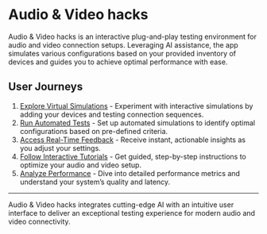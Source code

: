 # Audio & Video hacks

Audio & Video hacks is an interactive plug-and-play testing environment for audio and video connection setups. Leveraging AI assistance, the app simulates various configurations based on your provided inventory of devices and guides you to achieve optimal performance with ease.

## User Journeys

1. [Explore Virtual Simulations](docs/journeys/explore-virtual-simulations.md) - Experiment with interactive simulations by adding your devices and testing connection sequences.
2. [Run Automated Tests](docs/journeys/run-automated-tests.md) - Set up automated simulations to identify optimal configurations based on pre-defined criteria.
3. [Access Real-Time Feedback](docs/journeys/access-real-time-feedback.md) - Receive instant, actionable insights as you adjust your settings.
4. [Follow Interactive Tutorials](docs/journeys/follow-interactive-tutorials.md) - Get guided, step-by-step instructions to optimize your audio and video setup.
5. [Analyze Performance](docs/journeys/analyze-performance.md) - Dive into detailed performance metrics and understand your system’s quality and latency.

---
Audio & Video hacks integrates cutting-edge AI with an intuitive user interface to deliver an exceptional testing experience for modern audio and video connectivity.
